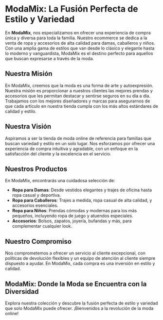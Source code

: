 # ModaMix: La Fusión Perfecta de Estilo y Variedad

En **ModaMix**, nos especializamos en ofrecer una experiencia de compra única y diversa para toda la familia. Nuestro ecommerce se dedica a la venta de ropa y accesorios de alta calidad para damas, caballeros y niños. Con una amplia gama de estilos que van desde lo clásico y elegante hasta lo moderno y vanguardista, ModaMix es el destino perfecto para aquellos que buscan expresarse a través de la moda.

## Nuestra Misión

En ModaMix, creemos que la moda es una forma de arte y autoexpresión. Nuestra misión es proporcionar a nuestros clientes las mejores prendas y accesorios que les permitan destacar y sentirse seguros en su día a día. Trabajamos con los mejores diseñadores y marcas para asegurarnos de que cada artículo en nuestra tienda cumpla con los más altos estándares de calidad y estilo.

## Nuestra Visión

Aspiramos a ser la tienda de moda online de referencia para familias que buscan variedad y estilo en un solo lugar. Nos esforzamos por ofrecer una experiencia de compra intuitiva y agradable, con un enfoque en la satisfacción del cliente y la excelencia en el servicio.

## Nuestros Productos

En ModaMix, encontrarás una cuidadosa selección de:

- **Ropa para Damas**: Desde vestidos elegantes y trajes de oficina hasta ropa casual y deportiva.
- **Ropa para Caballeros**: Trajes a medida, ropa casual de alta calidad, y accesorios esenciales.
- **Ropa para Niños**: Prendas cómodas y modernas para los más pequeños, incluyendo ropa de juego y atuendos especiales.
- **Accesorios**: Bolsos, zapatos, joyería, bufandas y más, para complementar cualquier look.

## Nuestro Compromiso

Nos comprometemos a ofrecer un servicio al cliente excepcional, con políticas de devolución flexibles y un equipo de atención al cliente siempre dispuesto a ayudar. En ModaMix, cada compra es una inversión en estilo y calidad.

## ModaMix: Donde la Moda se Encuentra con la Diversidad

Explora nuestra colección y descubre la fusión perfecta de estilo y variedad que solo ModaMix puede ofrecer. ¡Bienvenidos a la revolución de la moda online!

